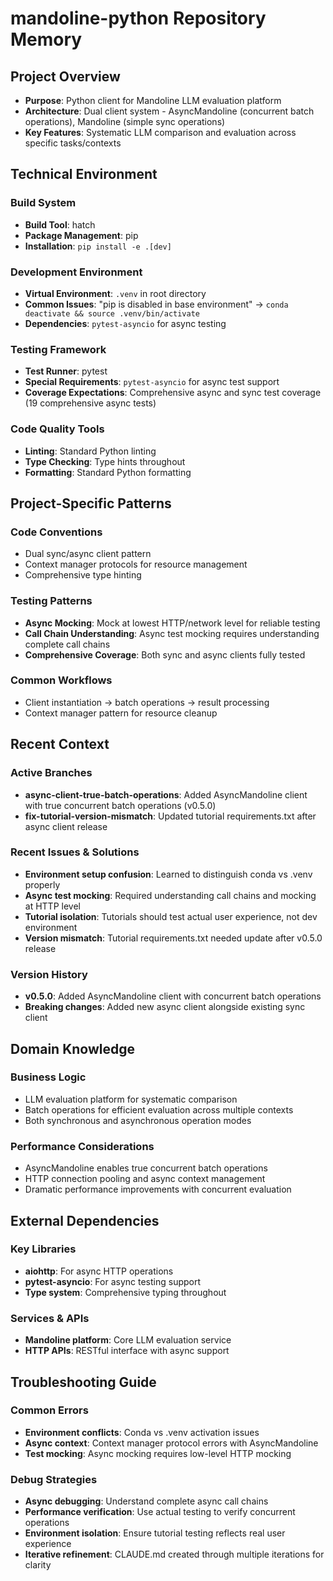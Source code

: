 # mandoline-python Repository Memory

## Project Overview
- **Purpose**: Python client for Mandoline LLM evaluation platform
- **Architecture**: Dual client system - AsyncMandoline (concurrent batch operations), Mandoline (simple sync operations)
- **Key Features**: Systematic LLM comparison and evaluation across specific tasks/contexts

## Technical Environment

### Build System
- **Build Tool**: hatch
- **Package Management**: pip
- **Installation**: `pip install -e .[dev]`

### Development Environment
- **Virtual Environment**: `.venv` in root directory
- **Common Issues**: "pip is disabled in base environment" → `conda deactivate && source .venv/bin/activate`
- **Dependencies**: `pytest-asyncio` for async testing

### Testing Framework
- **Test Runner**: pytest
- **Special Requirements**: `pytest-asyncio` for async test support
- **Coverage Expectations**: Comprehensive async and sync test coverage (19 comprehensive async tests)

### Code Quality Tools
- **Linting**: Standard Python linting
- **Type Checking**: Type hints throughout
- **Formatting**: Standard Python formatting

## Project-Specific Patterns

### Code Conventions
- Dual sync/async client pattern
- Context manager protocols for resource management
- Comprehensive type hinting

### Testing Patterns
- **Async Mocking**: Mock at lowest HTTP/network level for reliable testing
- **Call Chain Understanding**: Async test mocking requires understanding complete call chains
- **Comprehensive Coverage**: Both sync and async clients fully tested

### Common Workflows
- Client instantiation → batch operations → result processing
- Context manager pattern for resource cleanup

## Recent Context

### Active Branches
- **async-client-true-batch-operations**: Added AsyncMandoline client with true concurrent batch operations (v0.5.0)
- **fix-tutorial-version-mismatch**: Updated tutorial requirements.txt after async client release

### Recent Issues & Solutions
- **Environment setup confusion**: Learned to distinguish conda vs .venv properly
- **Async test mocking**: Required understanding call chains and mocking at HTTP level
- **Tutorial isolation**: Tutorials should test actual user experience, not dev environment
- **Version mismatch**: Tutorial requirements.txt needed update after v0.5.0 release

### Version History
- **v0.5.0**: Added AsyncMandoline client with concurrent batch operations
- **Breaking changes**: Added new async client alongside existing sync client

## Domain Knowledge

### Business Logic
- LLM evaluation platform for systematic comparison
- Batch operations for efficient evaluation across multiple contexts
- Both synchronous and asynchronous operation modes

### Performance Considerations
- AsyncMandoline enables true concurrent batch operations
- HTTP connection pooling and async context management
- Dramatic performance improvements with concurrent evaluation

## External Dependencies

### Key Libraries
- **aiohttp**: For async HTTP operations
- **pytest-asyncio**: For async testing support
- **Type system**: Comprehensive typing throughout

### Services & APIs
- **Mandoline platform**: Core LLM evaluation service
- **HTTP APIs**: RESTful interface with async support

## Troubleshooting Guide

### Common Errors
- **Environment conflicts**: Conda vs .venv activation issues
- **Async context**: Context manager protocol errors with AsyncMandoline
- **Test mocking**: Async mocking requires low-level HTTP mocking

### Debug Strategies
- **Async debugging**: Understand complete async call chains
- **Performance verification**: Use actual testing to verify concurrent operations
- **Environment isolation**: Ensure tutorial testing reflects real user experience
- **Iterative refinement**: CLAUDE.md created through multiple iterations for clarity